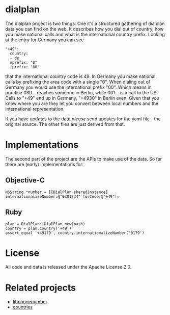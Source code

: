 # dialplan

The dialplan project is two things. One it's a structured gathering of dialplan data you can find on the web. It describes how you dial out of country, how you make national calls and what is the international country prefix. Looking at the entry for Germany you can see

    "+49": 
      country: 
      - de
      nprefix: "0"
      iprefix: "00"

that the international country code is 49. In Germany you make national calls by prefixing the area code with a single "0". When dialing out of Germany you would use the international prefix "00". Which means in practise 030... reaches someone in Berlin, while 001... is a call to the US. Calls to "+49" end up in Germany, "+4930" in Berlin even.
Given that you know where you are they let you convert between local numbers and the international representation.

If you have updates to the data *please* send updates for the yaml file - the original source. The other files are just derived from that.

# Implementations

The second part of the project are the APIs to make use of the data. So far there are (early) implementations for:

## Objective-C

    NSString *number = [[DialPlan sharedInstance] internationalizeNumber:@"0301234" forCode:@"+49"];
 
## Ruby

    plan = DialPlan::DialPlan.new(path)
    country = plan.country('+49')    
    assert_equal '+49179', country.internationalizeNumber('0179')

# License

All code and data is released under the Apache License 2.0.

# Related projects

* [libphonenumber](http://code.google.com/p/libphonenumber)
* [countries](https://github.com/biter777/countries)
